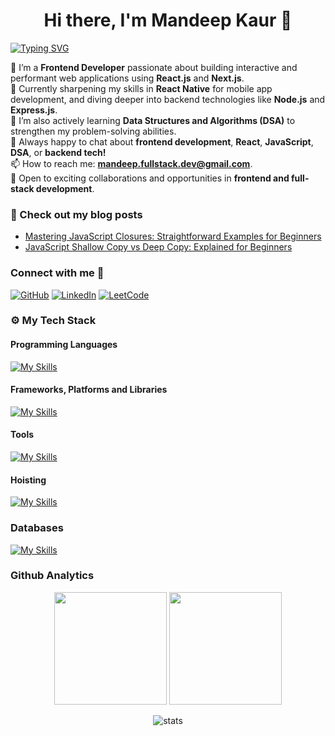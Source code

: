  <h1 align="center">Hi there, I'm Mandeep Kaur 👋</h1>

[![Typing SVG](https://readme-typing-svg.herokuapp.com?font=&weight=300&size=26&pause=1000&color=E9F7E0&width=505&lines=%F0%9F%91%A9%E2%80%8D%F0%9F%92%BB+Frontend+Developer;%E2%9A%9B%EF%B8%8F+React+Enthusiast+;%F0%9F%8C%90+Tech+Explorer)](https://git.io/typing-svg)

🔭 I’m a **Frontend Developer** passionate about building interactive and performant web applications using **React.js** and **Next.js**.<br>
🌱 Currently sharpening my skills in **React Native** for mobile app development, and diving deeper into backend technologies like **Node.js** and **Express.js**.<br>
🧠 I’m also actively learning **Data Structures and Algorithms (DSA)** to strengthen my problem-solving abilities.<br>
💬 Always happy to chat about **frontend development**, **React**, **JavaScript**, **DSA**, or **backend tech!**<br>
📫 How to reach me: **mandeep.fullstack.dev@gmail.com**.<br>
🌟 Open to exciting collaborations and opportunities in **frontend and full-stack development**.<br/>
### 📖 Check out my blog posts
- [Mastering JavaScript Closures: Straightforward Examples for Beginners](https://frontendunlocked.hashnode.dev/mastering-javascript-closures-straightforward-examples-for-beginners)
- [JavaScript Shallow Copy vs Deep Copy: Explained for Beginners](https://frontendunlocked.hashnode.dev/javascript-shallow-copy-vs-deep-copy-explained-for-beginners)



### Connect with me 🔗

[![GitHub](https://img.shields.io/badge/GitHub-000000?style=for-the-badge&logo=github&logoColor=white)](https://github.com/mandeep-webdev) 
[![LinkedIn](https://img.shields.io/badge/LinkedIn-0A66C2?style=for-the-badge&logo=linkedin&logoColor=white)](https://linkedin.com/in/mandeep-kaur05) 
[![LeetCode](https://img.shields.io/badge/LeetCode-000000?style=for-the-badge&logo=leetcode&logoColor=white)](https://leetcode.com/Mandeep_Kaur21)



### ⚙️  My Tech Stack

#### Programming Languages
[![My Skills](https://skillicons.dev/icons?i=html,css,js,ts,java)](https://skillicons.dev)

#### Frameworks, Platforms and Libraries
[![My Skills](https://skillicons.dev/icons?i=react,redux,vite,graphql,nextjs,tailwind,sass,materialui,bootstrap,yarn,npm,nodejs,express)](https://skillicons.dev)

#### Tools
[![My Skills](https://skillicons.dev/icons?i=vscode,figma,git,github,webpack)](https://skillicons.dev)

#### Hoisting
[![My Skills](https://skillicons.dev/icons?i=vercel,netlify)](https://skillicons.dev)

### Databases
[![My Skills](https://skillicons.dev/icons?i=firebase,mongodb)](https://skillicons.dev)

### Github Analytics
<p align="center">
<a href="https://github.com/mandeep-webdev"></a>
<img height="180em" src="https://github-readme-stats-eight-theta.vercel.app/api?username=mandeep-webdev&show_icons=true&theme=algolia&include_all_commits=true&count_private=true"/>
<img height="180em" src="https://github-readme-stats-eight-theta.vercel.app/api/top-langs/?username=mandeep-webdev&layout=compact&langs_count=8&theme=algolia"/>
 
</p>
<p align="center">
<a href="https://github.com/mandeep-webdev"></a>
<img src="https://github-stats-alpha.vercel.app/api/?username=mandeep-webdev&cc=333333&tc=ffffff&ic=4B8BDA" alt="stats"/>
 
</p>






